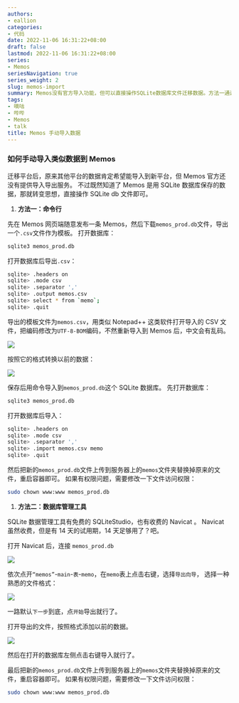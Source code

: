 ```yaml
---
authors:
- eallion
categories:
- 代码
date: 2022-11-06 16:31:22+08:00
draft: false
lastmod: 2022-11-06 16:31:22+08:00
series:
- Memos
seriesNavigation: true
series_weight: 2
slug: memos-import
summary: Memos没有官方导入功能，但可以直接操作SQLite数据库文件迁移数据。方法一通过命令行操作：先在网页端创建一条memo生成数据库文件，用sqlite3命令导出CSV模板，修改旧数据格式后重新导入，注意文件编码需设为UTF-8-BOM避免中文乱码，
tags:
- 嘀咕
- 哔哔
- Memos
- talk
title: Memos 手动导入数据
---
```


### 如何手动导入类似数据到 Memos

迁移平台后，原来其他平台的数据肯定希望能导入到新平台，但 Memos 官方还没有提供导入导出服务。
不过既然知道了 Memos 是用 SQLite 数据库保存的数据，那就转变思想，直接操作 SQLite db 文件即可。

1. **方法一：命令行**

先在 Memos 网页端随意发布一条 Memos，然后下载`memos_prod.db`文件，导出一个`.csv`文件作为模板。
打开数据库：

```bash
sqlite3 memos_prod.db
```

打开数据库后导出`.csv`：

```bash
sqlite> .headers on
sqlite> .mode csv
sqlite> .separator ','
sqlite> .output memos.csv
sqlite> select * from `memo`;
sqlite> .quit
```

导出的模板文件为`memos.csv`，用类似 Notepad++ 这类软件打开导入的 CSV 文件，把编码修改为`UTF-8-BOM`编码，不然重新导入到 Memos 后，中文会有乱码。

![](/assets/images/posts/2022/11/memos_sqlite_utf8.png)

按照它的格式转换以前的数据：

![](/assets/images/posts/2022/11/csv.png)

保存后用命令导入到`memos_prod.db`这个 SQLite 数据库。
先打开数据库：

```bash
sqlite3 memos_prod.db
```

打开数据库后导入：

```bash
sqlite> .headers on
sqlite> .mode csv
sqlite> .separator ','
sqlite> .import memos.csv memo
sqlite> .quit
```

然后把新的`memos_prod.db`文件上传到服务器上的`memos`文件夹替换掉原来的文件，重启容器即可。
如果有权限问题，需要修改一下文件访问权限：

```bash
sudo chown www:www memos_prod.db
```

1. **方法二：数据库管理工具**

SQLite 数据管理工具有免费的 SQLiteStudio，也有收费的 Navicat 。
Navicat 虽然收费，但是有 14 天的试用期，14 天足够用了？吧。

打开 Navicat 后，连接 `memos_prod.db`

![](/assets/images/posts/2022/11/link_sqlite.png)

依次点开`“memos”`-`main`-`表`-`memo`，在`memo`表上点击右键，选择`导出向导`，
选择一种熟悉的文件格式：

![](/assets/images/posts/2022/11/format.png)

一路默认`下一步`到底，点`开始`导出就行了。

打开导出的文件，按照格式添加以前的数据。

![](/assets/images/posts/2022/11/csv.png)

然后在打开的数据库左侧点击右键导入就行了。

最后把新的`memos_prod.db`文件上传到服务器上的`memos`文件夹替换掉原来的文件，重启容器即可。
如果有权限问题，需要修改一下文件访问权限：

```bash
sudo chown www:www memos_prod.db
```